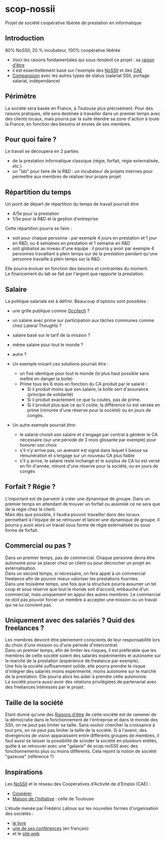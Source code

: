# scop-nossii
Projet de société coopérative libérée de  prestation en informatique

## Introduction
80% NoSSII,  20 % incubateur, 100% coopérative libérée

- Voici les raisons fondamentales qui sous-tendent ce projet : sa [raison d'être](reason.md)
- il est essentiellement basé sur l'exemple des [NoSSII](nossii.md) et des [CAE](https://fr.wikipedia.org/wiki/Coop%C3%A9rative_d%27activit%C3%A9s_et_d%27emploi)
- [Comparaison](status.md) avec les autres types de status (salariat SSII, portage salarial, indépendance)

## Périmètre
La société sera basée en France, à Toulouse plus précisément.
Pour des raisons pratiques, elle sera destinée à travailler dans un premier temps avec des clients locaux, mais pourra par la suite étendre sa zone d'action à toute la France, en fonction des besoins et envies de ses membres.

## Pour quoi faire ?
Le travail se découpera en 2 parties

- de la prestation informatique classique (régie, forfait, régie externalisée, etc.)
- un "lab" pour faire de la R&D : un incubateur de projets internes pour permettre aux membres de réaliser leur propre projet

## Répartition du temps
Un point de départ de répartition du temps de travail pourrait être

- 4/5e pour la prestation 
- 1/5e pour la R&D et la gestion d'entreprise

Cette répartition pourra se faire  : 
- soit pour chaque personne : par exemple 4 jours en prestation et 1 jour en R&D, ou 4 semaines en prestation et 1 semaine en R&D
- soit globalisé au niveau d'une équipe : il pourra y avoir par exemple 4 personnes travaillant à plein temps sur de la prestation pendant qu'une personne travaille à plein temps sur la R&D.  

Elle pourra évoluer en fonction des besoins et contraintes du moment.  
Le financement du lab se fait par l'argent que rapporte la prestation.

## Salaire
La politique salariale est à définir.
Beaucoup d'options sont possibles  : 

* une grille publique comme [Occitech](https://www.occitech.fr/blog/2016/08/notre-grille-de-salaires-et-avantages/) ?
* un salaire avec prime sur participation aux tâches communes comme chez Lateral Thoughts  ?
* salaire basé sur le tarif de la mission ?
* même salaire pour tout le monde ?
* autre ? 

* Un exemple mixant ces solutions pourrait être :
    * un fixe identique pour tout le monde (le plus haut possible sans mettre en danger la boite)
    * Prime tous les 6 mois en fonction du CA produit par le salarié :
        - Si il produit moins que son salaire, la boîte sert d'assurance (principe de solidarité)
        - Si il produit exactement ce que tu coutes, pas de prime.
        - Si il produit plus que ce qu'il coûte, la différence lui est versée en prime (minorée d'une réserve pour la société) ou en jours de congés. 
* Un autre exemple pourrait être:
    * le salarié choisit son salaire et s'engage par contrat à générer le CA nécessaire (sur une période de 3 mois glissante par exemple) pour honorer son choix
    * s'il n'y arrive pas, un avenant est signé dans lequel il baisse sa rémunération et s'engage sur un nouveau CA plus faible
    * s'il y arrive, le salaire reste inchangé et le surplus de CA lui est versé en fin d'année, minoré d'une réserve pour la société, ou en jours de congés

## Forfait ? Régie ?
L'important est de parvenir à créer une dynamique de groupe.
Dans un premier temps en attendant de trouver un forfait ou assimilié ce ne sera que de la régie chez le client.  
Mais dès que possible, il faudra pouvoir travailler dans des locaux permettant à l'équipe de se retrouver et lancer une dynamique de groupe. Il pourra y avoir alors un travail sous forme de régie externalisée ou sous forme de forfait.

## Commercial ou pas ?
Dans un premier temps, pas de commercial. Chaque personne devra être autonome pour se placer chez un client ou pour décrocher un projet en externalisation.  
Dans un second temps, si nécessaire, on fera appel à un commercial freelance afin de pouvoir mieux valoriser  les prestations fournies.  
Dans une troisième temps, une fois que la structure pourra assumer un tel coup et sous réserve que tout le monde soit d'accord, embauche d'un commercial, mais uniquement en appui des autres membres. Le commercial ne doit pas pouvoir forcer un membre à accepter une mission ou un travail qui ne lui convient pas.

## Uniquement avec des salariés ? Quid des freelances ?
Les membres devront être pleinement conscients de leur responsabilité lors du choix d'une mission ou d'une période d'intercontrat.  
Dans un premier temps, afin de limiter les risques, il est préférable que les membres de cette société soient des salariés expérimentés et autonome sur le marché de la prestation (expérience de freelance par exemple).  
Une fois la société suffisamment solide, elle pourra prendre le risque d'intégrer des salariés moins expérimenté, moins autonome sur le marché de la prestation. Elle pourra alors les aider à prendre cette autonomie.  
La société pourra aussi avoir des relations privilégiées de partenariat avec des freelances intéressés par le projet.

## Taille de la société
Etant donné qu'une des [Raisons d'être](reason.md) de cette société est de ramener de la démocratie dans le fonctionnement de l'entreprise et dans le monde des SSII, on ne peut pas limiter sa taille.
Sans vouloir chercher la croissance à tout prix, on ne peut pas limiter la taille de la société.
Si à l'avenir, des divergences de vision apparaissent entre différents groupes de membres, il faut aussi se laisser la possibilité de scinder la société en plusieurs entités,
quitte à se retrouver avec une "galaxie" de scop-noSSII avec des fonctionnements plus ou moins différents.
Cela rejoint la notion de société "gazeuse" (référence ?)

## Inspirations
Les [NoSSII](nossii.md) et le réseau des Coopératives d'Activité de d'Emploi (CAE) : 

* [Coopérer](http://www.cooperer.coop/)
* [Maison de l'Initiative](http://www.maison-initiative.org/) : celle de Toulouse

L'étude menée par Frédéric Lalloux sur les nouvelles formes d'organisation des sociétés :
 
* [le livre](https://www.diateino.com/fr/106-reinventing-organizations.html) 
* [une de ses conférences](https://www.youtube.com/watch?v=NZKqPoQiaDE) (en français)
* et le [site web](http://www.reinventingorganizations.com) 